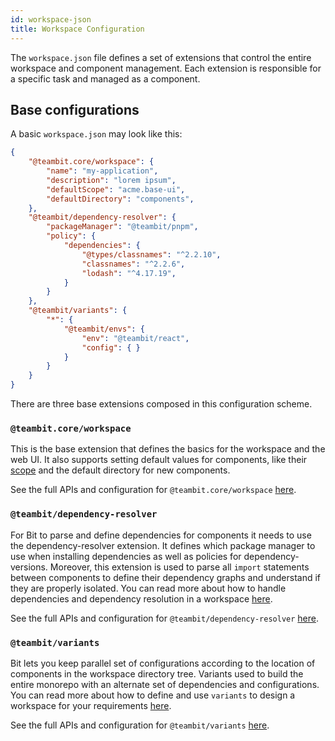 ```yaml
---
id: workspace-json
title: Workspace Configuration
---
```


The `workspace.json` file defines a set of extensions that control the entire workspace and component management. Each extension is responsible for a specific task and managed as a component.

## Base configurations

A basic `workspace.json` may look like this:

```json
{
    "@teambit.core/workspace": {
        "name": "my-application",
        "description": "lorem ipsum",
        "defaultScope": "acme.base-ui",
        "defaultDirectory": "components",
    },
    "@teambit/dependency-resolver": {
        "packageManager": "@teambit/pnpm",
        "policy": {
            "dependencies": {
                "@types/classnames": "^2.2.10",
                "classnames": "^2.2.6",
                "lodash": "^4.17.19",
            }
        }
    },
    "@teambit/variants": {
        "*": {
            "@teambit/envs": {
                "env": "@teambit/react",
                "config": { }
            }
        }
    }
}
```

There are three base extensions composed in this configuration scheme.

### `@teambit.core/workspace`

This is the base extension that defines the basics for the workspace and the web UI. It also supports setting default values for components, like their [scope](TODO) and the default directory for new components.

See the full APIs and configuration for `@teambit.core/workspace` [here](TODO).

### `@teambit/dependency-resolver`

For Bit to parse and define dependencies for components it needs to use the dependency-resolver extension. It defines which package manager to use when installing dependencies as well as policies for dependency-versions. Moreover, this extension is used to parse all `import` statements between components to define their dependency graphs and understand if they are properly isolated. You can read more about how to handle dependencies and dependency resolution in a workspace [here](TODO).

See the full APIs and configuration for `@teambit/dependency-resolver` [here](TODO).

### `@teambit/variants`

Bit lets you keep parallel set of configurations according to the location of components in the workspace directory tree. Variants used to build the entire monorepo with an alternate set of dependencies and configurations. You can read more about how to define and use `variants` to design a workspace for your requirements [here](TODO).

See the full APIs and configuration for `@teambit/variants` [here](TODO).
